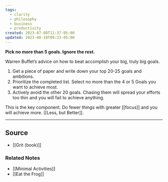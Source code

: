 ```yaml
---
tags:
  - clarity
  - philosophy
  - business
  - productivity
created: 2023-07-08T11:37-05:00
updated: 2023-08-18T09:23-05:00
---
```

**Pick no more than 5 goals. Ignore the rest.**

Warren Buffet’s advice on how to beat accomplish your big, truly big goals.

1. Get a piece of paper and write down your top 20-25 goals and ambitions. 
2. Prioritize the completed list. Select no more than the 4 or 5 Goals you want to achieve most.
3. Actively avoid the other 20 goals. Chasing them will spread your efforts too thin and you will fail to achieve anything.

This is the key component. Do fewer things with greater [[focus]] and you will achieve more. [[Less, but Better]].

---

## Source
- [[Grit (book)]]

### Related Notes
- [[Minimal Activities]]
- [[Eat the Frog]]